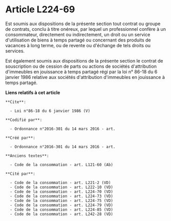 # Article L224-69

Est soumis aux dispositions de la présente section tout contrat ou groupe de contrats, conclu à titre onéreux, par lequel un
professionnel confère à un consommateur, directement ou indirectement, un droit ou un service d'utilisation de biens à temps
partagé ou concernant des produits de vacances à long terme, ou de revente ou d'échange de tels droits ou services.

Est également soumis aux dispositions de la présente section le contrat de souscription ou de cession de parts ou actions de
sociétés d'attribution d'immeubles en jouissance à temps partagé régi par la loi n° 86-18 du 6 janvier 1986 relative aux
sociétés d'attribution d'immeubles en jouissance à temps partagé.

**Liens relatifs à cet article**

	**Cite**:

	  - Loi n°86-18 du 6 janvier 1986 (V)

	**Codifié par**:

	  - Ordonnance n°2016-301 du 14 mars 2016 - art.

	**Créé par**:

	  - Ordonnance n°2016-301 du 14 mars 2016 - art.

	**Anciens textes**:

	  - Code de la consommation - art. L121-60 (Ab)

	**Cité par**:

	  - Code de la consommation - art. L221-2 (VD)
	  - Code de la consommation - art. L222-10 (VD)
	  - Code de la consommation - art. L224-70 (VD)
	  - Code de la consommation - art. L224-73 (VD)
	  - Code de la consommation - art. L224-75 (VD)
	  - Code de la consommation - art. L224-79 (VD)
	  - Code de la consommation - art. L224-85 (VD)
	  - Code de la consommation - art. L242-28 (VD)
